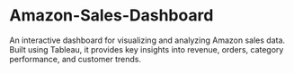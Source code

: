 # Amazon-Sales-Dashboard
An interactive dashboard for visualizing and analyzing Amazon sales data. Built using Tableau, it provides key insights into revenue, orders, category performance, and customer trends.
